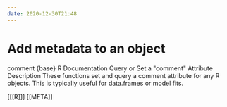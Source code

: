 ```yaml
---
date: 2020-12-30T21:48
---
```


# Add metadata to an object


comment {base}	R Documentation
Query or Set a "comment" Attribute
Description
These functions set and query a comment attribute for any R objects. This is typically useful for data.frames or model fits.

[[[R]]]
[[META]]